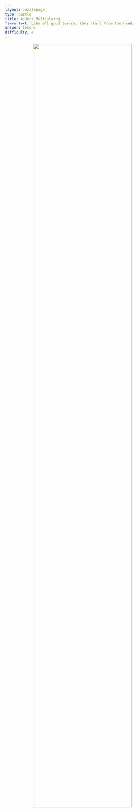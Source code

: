 ```yaml
---
layout: puzzlepage
type: puzzle
title: Adders Multiplying
flavortext: Like all good lovers, they start from the head.
answer: lemons
difficulty: 4
---
```


<p align="center">
<img src="{{site.imgurl}}/addersmultiplying.png" width="80%" />
</p>
